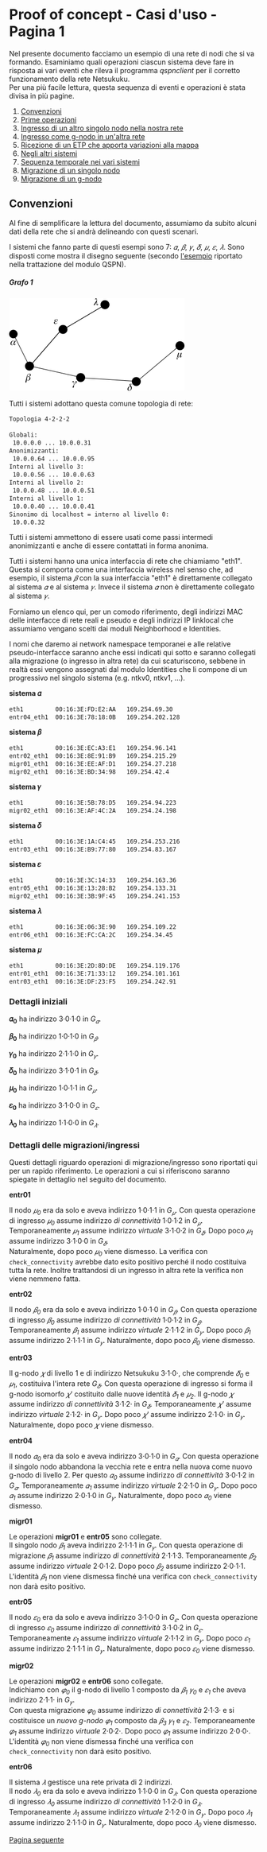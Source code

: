 # Proof of concept - Casi d'uso - Pagina 1

Nel presente documento facciamo un esempio di una rete di nodi che si va formando. Esaminiamo quali
operazioni ciascun sistema deve fare in risposta ai vari eventi che rileva il programma *qspnclient*
per il corretto funzionamento della rete Netsukuku.  
Per una più facile lettura, questa sequenza di eventi e operazioni è stata divisa in più pagine.

1.  [Convenzioni](#Convenzioni)
1.  [Prime operazioni](UseCases2.md#Prime_operazioni)
1.  [Ingresso di un altro singolo nodo nella nostra rete](UseCases2.md#Ingresso_altro_nodo)
1.  [Ingresso come g-nodo in un'altra rete](UseCases3.md#Ingresso_gnodo_altra_rete)
1.  [Ricezione di un ETP che apporta variazioni alla mappa](UseCases3.md#Elaborazione_etp)
1.  [Negli altri sistemi](UseCases4.md#Altri_sistemi)
1.  [Sequenza temporale nei vari sistemi](UseCases8.md)
1.  [Migrazione di un singolo nodo](UseCases12.md)
1.  [Migrazione di un g-nodo](UseCases15.md)

## <a name="Convenzioni"></a>Convenzioni

Al fine di semplificare la lettura del documento, assumiamo da subito alcuni dati della rete che si andrà delineando con questi
scenari.

I sistemi che fanno parte di questi esempi sono 7: *𝛼*, *𝛽*, *𝛾*, *𝛿*, *𝜇*, *𝜀*, *𝜆*. Sono disposti come
mostra il disegno seguente (secondo [l'esempio](../ModuloQspn/UsoIndirizziVirtuali/Step1.md) riportato nella
trattazione del modulo QSPN).

##### <a name="grafo_1"></a>Grafo 1 #####

![missing image](img/grafo1.png "grafo 1")

Tutti i sistemi adottano questa comune topologia di rete:

```
Topologia 4·2·2·2

Globali:
 10.0.0.0 ... 10.0.0.31
Anonimizzanti:
 10.0.0.64 ... 10.0.0.95
Interni al livello 3:
 10.0.0.56 ... 10.0.0.63
Interni al livello 2:
 10.0.0.48 ... 10.0.0.51
Interni al livello 1:
 10.0.0.40 ... 10.0.0.41
Sinonimo di localhost = interno al livello 0:
 10.0.0.32
```

Tutti i sistemi ammettono di essere usati come passi intermedi anonimizzanti e anche di essere
contattati in forma anonima.

Tutti i sistemi hanno una unica interfaccia di rete che chiamiamo "eth1".
Questa si comporta come una interfaccia wireless nel senso che, ad esempio, il sistema
*𝛽* con la sua interfaccia "eth1" è direttamente collegato al sistema *𝛼* e al sistema *𝛾*. Invece il sistema *𝛼*
non è direttamente collegato al sistema *𝛾*.

Forniamo un elenco qui, per un comodo riferimento, degli indirizzi MAC delle interfacce di rete reali e
pseudo e degli indirizzi IP linklocal che assumiamo vengano scelti dai moduli Neighborhood e Identities.

I nomi che daremo ai network namespace temporanei e alle relative pseudo-interfacce saranno anche
essi indicati qui sotto e saranno collegati alla migrazione (o ingresso in altra rete) da cui scaturiscono,
sebbene in realtà essi vengono assegnati dal modulo Identities che li compone di un progressivo nel singolo
sistema (e.g. ntkv0, ntkv1, ...).

**sistema 𝛼**
```
eth1         00:16:3E:FD:E2:AA   169.254.69.30
entr04_eth1  00:16:3E:78:18:0B   169.254.202.128
```

**sistema 𝛽**
```
eth1         00:16:3E:EC:A3:E1   169.254.96.141
entr02_eth1  00:16:3E:8E:91:B9   169.254.215.29
migr01_eth1  00:16:3E:EE:AF:D1   169.254.27.218
migr02_eth1  00:16:3E:BD:34:98   169.254.42.4
```

**sistema 𝛾**
```
eth1         00:16:3E:5B:78:D5   169.254.94.223
migr02_eth1  00:16:3E:AF:4C:2A   169.254.24.198
```

**sistema 𝛿**
```
eth1         00:16:3E:1A:C4:45   169.254.253.216
entr03_eth1  00:16:3E:B9:77:80   169.254.83.167
```

**sistema 𝜀**
```
eth1         00:16:3E:3C:14:33   169.254.163.36
entr05_eth1  00:16:3E:13:28:B2   169.254.133.31
migr02_eth1  00:16:3E:3B:9F:45   169.254.241.153
```

**sistema 𝜆**
```
eth1         00:16:3E:06:3E:90   169.254.109.22
entr06_eth1  00:16:3E:FC:CA:2C   169.254.34.45
```

**sistema 𝜇**
```
eth1         00:16:3E:2D:8D:DE   169.254.119.176
entr01_eth1  00:16:3E:71:33:12   169.254.101.161
entr03_eth1  00:16:3E:DF:23:F5   169.254.242.91
```

### Dettagli iniziali

**𝛼<sub>0</sub>** ha indirizzo 3·0·1·0 in *G<sub>𝛼</sub>*.

**𝛽<sub>0</sub>** ha indirizzo 1·0·1·0 in *G<sub>𝛽</sub>*.

**𝛾<sub>0</sub>** ha indirizzo 2·1·1·0 in *G<sub>𝛾</sub>*.

**𝛿<sub>0</sub>** ha indirizzo 3·1·0·1 in *G<sub>𝛿</sub>*.

**𝜇<sub>0</sub>** ha indirizzo 1·0·1·1 in *G<sub>𝜇</sub>*.

**𝜀<sub>0</sub>** ha indirizzo 3·1·0·0 in *G<sub>𝜀</sub>*.

**𝜆<sub>0</sub>** ha indirizzo 1·1·0·0 in *G<sub>𝜆</sub>*.

### Dettagli delle migrazioni/ingressi

Questi dettagli riguardo operazioni di migrazione/ingresso sono riportati qui per un rapido riferimento. Le
operazioni a cui si riferiscono saranno spiegate in dettaglio nel seguito del documento.

**entr01**

Il nodo *𝜇<sub>0</sub>* era da solo e aveva indirizzo 1·0·1·1 in *G<sub>𝜇</sub>*. Con questa operazione
di ingresso *𝜇<sub>0</sub>* assume indirizzo *di connettività* 1·0·1·2 in *G<sub>𝜇</sub>*. Temporaneamente
*𝜇<sub>1</sub>* assume indirizzo *virtuale* 3·1·0·2 in *G<sub>𝛿</sub>*. Dopo poco *𝜇<sub>1</sub>* assume
indirizzo 3·1·0·0 in *G<sub>𝛿</sub>*.  
Naturalmente, dopo poco *𝜇<sub>0</sub>* viene dismesso. La verifica con `check_connectivity` avrebbe dato
esito positivo perché il nodo costituiva tutta la rete. Inoltre trattandosi di un ingresso in altra rete
la verifica non viene nemmeno fatta.

**entr02**

Il nodo *𝛽<sub>0</sub>* era da solo e aveva indirizzo 1·0·1·0 in *G<sub>𝛽</sub>*. Con questa operazione
di ingresso *𝛽<sub>0</sub>* assume indirizzo *di connettività* 1·0·1·2 in *G<sub>𝛽</sub>*. Temporaneamente
*𝛽<sub>1</sub>* assume indirizzo *virtuale* 2·1·1·2 in *G<sub>𝛾</sub>*. Dopo poco *𝛽<sub>1</sub>* assume
indirizzo 2·1·1·1 in *G<sub>𝛾</sub>*. Naturalmente, dopo poco *𝛽<sub>0</sub>* viene dismesso.

**entr03**

Il g-nodo *𝜒* di livello 1 e di indirizzo Netsukuku 3·1·0·, che comprende *𝛿<sub>0</sub>* e *𝜇<sub>1</sub>*,
costituiva l'intera rete *G<sub>𝛿</sub>*. Con questa operazione di ingresso si forma il g-nodo isomorfo
*𝜒'* costituito dalle nuove identità *𝛿<sub>1</sub>* e *𝜇<sub>2</sub>*. Il g-nodo
*𝜒* assume indirizzo *di connettività* 3·1·2· in *G<sub>𝛿</sub>*. Temporaneamente
*𝜒'* assume indirizzo *virtuale* 2·1·2· in *G<sub>𝛾</sub>*. Dopo poco *𝜒'* assume
indirizzo 2·1·0· in *G<sub>𝛾</sub>*. Naturalmente, dopo poco *𝜒* viene dismesso.

**entr04**

Il nodo *𝛼<sub>0</sub>* era da solo e aveva indirizzo 3·0·1·0 in *G<sub>𝛼</sub>*. Con questa operazione
il singolo nodo abbandona la vecchia rete e entra nella nuova come nuovo g-nodo di livello 2. Per questo
*𝛼<sub>0</sub>* assume indirizzo *di connettività* 3·0·1·2 in *G<sub>𝛼</sub>*. Temporaneamente
*𝛼<sub>1</sub>* assume indirizzo *virtuale* 2·2·1·0 in *G<sub>𝛾</sub>*. Dopo poco *𝛼<sub>1</sub>* assume
indirizzo 2·0·1·0 in *G<sub>𝛾</sub>*. Naturalmente, dopo poco *𝛼<sub>0</sub>* viene dismesso.

**migr01**

Le operazioni **migr01** e **entr05** sono collegate.  
Il singolo nodo *𝛽<sub>1</sub>* aveva indirizzo 2·1·1·1 in *G<sub>𝛾</sub>*. Con questa operazione
di migrazione *𝛽<sub>1</sub>* assume indirizzo *di connettività* 2·1·1·3. Temporaneamente
*𝛽<sub>2</sub>* assume indirizzo *virtuale* 2·0·1·2. Dopo poco *𝛽<sub>2</sub>* assume
indirizzo 2·0·1·1.  
L'identità *𝛽<sub>1</sub>* non viene dismessa finché una verifica con `check_connectivity` non darà
esito positivo.

**entr05**

Il nodo *𝜀<sub>0</sub>* era da solo e aveva indirizzo 3·1·0·0 in *G<sub>𝜀</sub>*. Con questa operazione
di ingresso *𝜀<sub>0</sub>* assume indirizzo *di connettività* 3·1·0·2 in *G<sub>𝜀</sub>*. Temporaneamente
*𝜀<sub>1</sub>* assume indirizzo *virtuale* 2·1·1·2 in *G<sub>𝛾</sub>*. Dopo poco *𝜀<sub>1</sub>* assume
indirizzo 2·1·1·1 in *G<sub>𝛾</sub>*. Naturalmente, dopo poco *𝜀<sub>0</sub>* viene dismesso.

**migr02**

Le operazioni **migr02** e **entr06** sono collegate.  
Indichiamo con *𝜑<sub>0</sub>* il g-nodo di livello 1 composto da *𝛽<sub>1</sub>* *𝛾<sub>0</sub>* e *𝜀<sub>1</sub>*
che aveva indirizzo 2·1·1· in *G<sub>𝛾</sub>*.  
Con questa migrazione *𝜑<sub>0</sub>* assume indirizzo *di connettività* 2·1·3· e si costituisce un
*nuovo g-nodo* *𝜑<sub>1</sub>* composto da *𝛽<sub>3</sub>* *𝛾<sub>1</sub>* e *𝜀<sub>2</sub>*.
Temporaneamente *𝜑<sub>1</sub>* assume indirizzo *virtuale* 2·0·2·. Dopo poco *𝜑<sub>1</sub>* assume
indirizzo 2·0·0·.  
L'identità *𝜑<sub>0</sub>* non viene dismessa finché una verifica con `check_connectivity` non darà
esito positivo.

**entr06**

Il sistema *𝜆* gestisce una rete privata di 2 indirizzi.  
Il nodo *𝜆<sub>0</sub>* era da solo e aveva indirizzo 1·1·0·0 in *G<sub>𝜆</sub>*. Con questa operazione
di ingresso *𝜆<sub>0</sub>* assume indirizzo *di connettività* 1·1·2·0 in *G<sub>𝜆</sub>*. Temporaneamente
*𝜆<sub>1</sub>* assume indirizzo *virtuale* 2·1·2·0 in *G<sub>𝛾</sub>*. Dopo poco *𝜆<sub>1</sub>* assume
indirizzo 2·1·1·0 in *G<sub>𝛾</sub>*. Naturalmente, dopo poco *𝜆<sub>0</sub>* viene dismesso.

[Pagina seguente](UseCases2.md)
